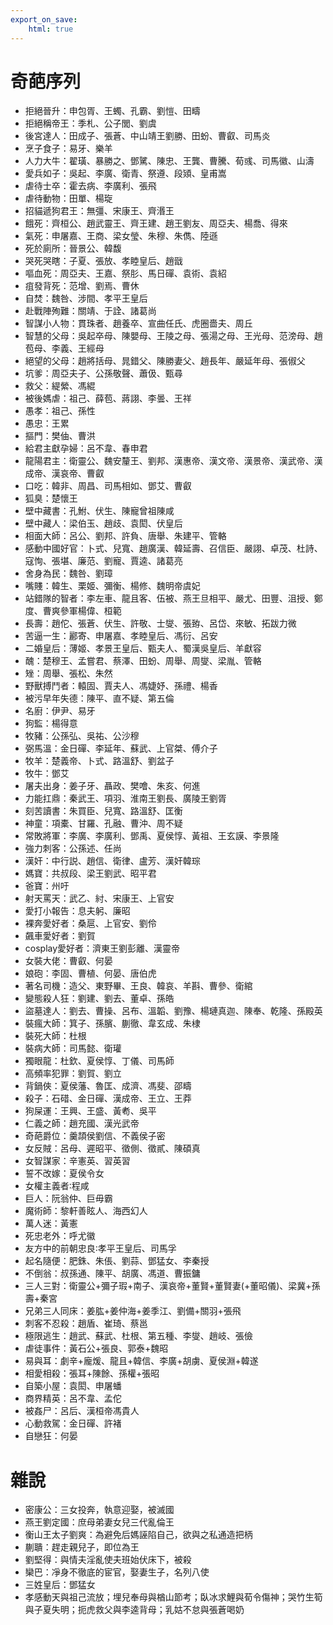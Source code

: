 ```yaml
---
export_on_save:
    html: true
---
```


# 奇葩序列

- 拒絕晉升：申包胥、王蠋、孔霸、劉愷、田疇
- 拒絕稱帝王：季札、公子閭、劉虞
- 後宮達人：田成子、張蒼、中山靖王劉勝、田蚡、曹叡、司馬炎
- 烹子食子：易牙、樂羊
- 人力大牛：翟璜、暴勝之、鄧騭、陳忠、王龔、曹騰、荀彧、司馬徽、山濤
- 愛兵如子：吳起、李廣、衛青、祭遵、段熲、皇甫嵩
- 虐待士卒：霍去病、李廣利、張飛
- 虐待動物：田單、楊琁
- 招貓遞狗君王：無彊、宋康王、齊湣王
- 餓死：齊桓公、趙武靈王、齊王建、趙王劉友、周亞夫、楊喬、得來
- 氣死：申屠嘉、王商、梁女瑩、朱穆、朱儁、陸遜
- 死於廁所：晉景公、韓馥
- 哭死哭瞎：子夏、張放、孝睦皇后、趙戩
- 嘔血死：周亞夫、王嘉、祭肜、馬日磾、袁術、袁紹
- 疽發背死：范增、劉焉、曹休
- 自焚：魏咎、涉間、孝平王皇后
- 赴戰陣殉難：關靖、于詮、諸葛尚
- 智謀小人物：貫珠者、趙養卒、宣曲任氏、虎圈嗇夫、周丘
- 智慧的父母：吳起卒母、陳嬰母、王陵之母、張湯之母、王光母、范滂母、趙苞母、李義、王經母
- 絕望的父母：趙將括母、晁錯父、陳勝妻父、趙長年、嚴延年母、張俶父
- 坑爹：周亞夫子、公孫敬聲、蕭伋、甄尋
- 救父：緹縈、馮緄
- 被後媽虐：祖己、薛苞、蔣詡、李曇、王祥
- 愚孝：祖己、孫性
- 愚忠：王累
- 摳門：樊伷、曹洪
- 給君主獻孕婦：呂不韋、春申君
- 龍陽君主：衛靈公、魏安釐王、劉邦、漢惠帝、漢文帝、漢景帝、漢武帝、漢成帝、漢哀帝、曹叡
- 口吃：韓非、周昌、司馬相如、鄧艾、曹叡
- 狐臭：楚懷王
- 壁中藏書：孔鮒、伏生、陳寵曾祖陳咸
- 壁中藏人：梁伯玉、趙歧、袁閎、伏皇后
- 相面大師：呂公、劉邦、許負、唐舉、朱建平、管輅
- 感動中國好官：卜式、兒寬、趙廣漢、韓延壽、召信臣、嚴詡、卓茂、杜詩、寇恂、張堪、廉范、劉寵、賈逵、諸葛亮
- 舍身為民：魏咎、劉璋
- 嘴賤：韓生、栗姬、彌衡、楊修、魏明帝虞妃
- 站錯隊的智者：李左車、龍且客、伍被、燕王旦相平、嚴尤、田豐、沮授、鄭度、曹爽參軍楊偉、桓範
- 長壽：趙佗、張蒼、伏生、許敬、士燮、張臶、呂岱、來敏、拓跋力微
- 苦逼一生：酈寄、申屠嘉、孝睦皇后、馮衍、呂安
- 二婚皇后：薄姬、孝景王皇后、甄夫人、蜀漢吳皇后、羊獻容
- 醜：楚穆王、孟嘗君、蔡澤、田蚡、周舉、周燮、梁胤、管輅
- 矬：周舉、張松、朱然
- 野獸搏鬥者：轅固、賈夫人、馮婕妤、孫禮、楊香
- 被污早年失德：陳平、直不疑、第五倫
- 名廚：伊尹、易牙
- 狗監：楊得意
- 牧豬：公孫弘、吳祐、公沙穆
- 弼馬溫：金日磾、李延年、蘇武、上官桀、傅介子
- 牧羊：楚義帝、卜式、路溫舒、劉盆子
- 牧牛：鄧艾
- 屠夫出身：姜子牙、聶政、樊噲、朱亥、何進
- 力能扛鼎：秦武王、項羽、淮南王劉長、廣陵王劉胥
- 刻苦讀書：朱買臣、兒寬、路溫舒、匡衡
- 神童：項橐、甘羅、孔融、曹沖、周不疑
- 常敗將軍：李廣、李廣利、鄧禹、夏侯惇、黃祖、王玄謨、李景隆
- 強力刺客：公孫述、任尚
- 漢奸：中行説、趙信、衛律、盧芳、漢奸韓琮
- 媽寶：共叔段、梁王劉武、昭平君
- 爸寶：州吁
- 射天罵天：武乙、紂、宋康王、上官安
- 愛打小報告：息夫躬、廉昭
- 裸奔愛好者：桑扈、上官安、劉伶
- 飆車愛好者：劉賀
- cosplay愛好者：濟東王劉彭離、漢靈帝
- 女裝大佬：曹叡、何晏
- 娘砲：李固、曹植、何晏、唐伯虎
- 著名司機：造父、東野畢、王良、韓哀、羊斟、曹參、衛綰
- 變態殺人狂：劉建、劉去、董卓、孫皓
- 盜墓達人：劉去、曹操、呂布、溫韜、劉豫、楊璉真迦、陳奉、乾隆、孫殿英
- 裝瘋大師：箕子、孫臏、蒯徹、韋玄成、朱棣
- 裝死大師：杜根
- 裝病大師：司馬懿、衛瓘
- 獨眼龍：杜欽、夏侯惇、丁儀、司馬師
- 高頻率犯罪：劉賀、劉立
- 背鍋俠：夏侯藩、魯匡、成濟、馮斐、邵疇
- 殺子：石碏、金日磾、漢成帝、王立、王莽
- 狗屎運：王興、王盛、黃耇、吳平
- 仁義之師：趙充國、漢光武帝
- 奇葩爵位：羹頡侯劉信、不義侯子密
- 女反賊：呂母、遲昭平、徵側、徵貳、陳碩真
- 女智謀家：辛憲英、習英習
- 誓不改嫁：夏侯令女
- 女權主義者∶程咸
- 巨人：阮翁仲、巨毋霸
- 魔術師：黎軒善眩人、海西幻人
- 萬人迷：黃憲
- 死忠老外：呼尤徽
- 友方中的前朝忠良∶孝平王皇后、司馬孚
- 起名隨便：肥銖、朱倀、劉蒜、鄧猛女、李秦授
- 不倒翁：叔孫通、陳平、胡廣、馮道、曹振鏞
- 三人三對：衛靈公+彌子瑕+南子、漢哀帝+董賢+董賢妻(+董昭儀)、梁冀+孫壽+秦宮
- 兄弟三人同床：姜肱+姜仲海+姜季江、劉備+關羽+張飛
- 刺客不忍殺：趙盾、崔琦、蔡邕
- 極限逃生：趙武、蘇武、杜根、第五種、李燮、趙岐、張儉
- 虐徒事件：黃石公+張良、郭泰+魏昭
- 易與耳：劇辛+龐煖、龍且+韓信、李廣+胡虜、夏侯淵+韓遂
- 相愛相殺：張耳+陳餘、孫權+張昭
- 自築小屋：袁閎、申屠蟠
- 商界精英：呂不韋、孟佗
- 被姦尸：呂后、漢桓帝馮貴人
- 心動救駕：金日磾、許褚
- 自戀狂：何晏

# 雜說

- 密康公：三女投奔，執意迎娶，被滅國
- 燕王劉定國：庶母弟妻女兒三代亂倫王
- 衡山王太子劉爽：為避免后媽誣陷自己，欲與之私通造把柄
- 蒯聵：趕走親兒子，即位為王
- 劉堅得：與情夫淫亂使夫班始伏床下，被殺
- 欒巴：凈身不徹底的宦官，娶妻生子，名列八使
- 三姓皇后：鄧猛女
- 孝感動天與祖己流放；埋兒奉母與楢山節考；臥冰求鯉與荀令傷神；哭竹生筍與子夏失明；扼虎救父與李逵背母；乳姑不怠與張蒼喝奶
